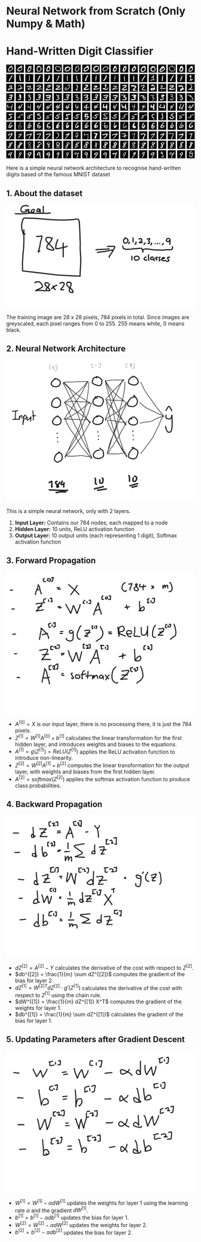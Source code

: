 # Neural Network from Scratch (Only Numpy & Math)

# Hand-Written Digit Classifier

![alt text](https://github.com/jingieboy/Neural_Network_From_Scratch/blob/main/ignore_img/MNIST_dataset_example.png)

Here is a simple neural network architecture to recognise hand-written digits based of the famous MNIST dataset

## 1. About the dataset

![alt text](https://github.com/jingieboy/Neural_Network_From_Scratch/blob/main/ignore_img/goal.png)

The training image are 28 x 28 pixels, 784 pixels in total. Since images are greyscaled, each pixel ranges from 0 to 255. 255 means white, 0 means black. 

## 2. Neural Network Architecture

![alt text](https://github.com/jingieboy/Neural_Network_From_Scratch/blob/main/ignore_img/architecture.png)

This is a simple neural network, only with 2 layers.
1. **Input Layer:** Contains our 784 nodes, each mapped to a node
2. **Hidden Layer:** 10 units, ReLU activation function
3. **Output Layer:** 10 output units (each representing 1 digit), Softmax activation function

## 3. Forward Propagation

![alt text](https://github.com/jingieboy/Neural_Network_From_Scratch/blob/main/ignore_img/forward_prop.png)

- $A^{[0]} = X$ is our input layer, there is no processing there, it is just the 784 pixels.
- $Z^{[1]} = W^{[1]} A^{[0]} + b^{[1]}$ calculates the linear transformation for the first hidden layer, and introduces weights and biases to the equations.
- $A^{[1]} = g(Z^{[1]}) = ReLU(Z^{[1]})$ applies the ReLU activation function to introduce non-linearity.
- $Z^{[2]} = W^{[2]} A^{[1]} + b^{[2]}$ computes the linear transformation for the output layer, with weights and biases from the first hidden layer.
- $A^{[2]} = softmax(Z^{[2]})$ applies the softmax activation function to produce class probabilities.

## 4. Backward Propagation

![alt text](https://github.com/jingieboy/Neural_Network_From_Scratch/blob/main/ignore_img/backward_prop.png)

- $dZ^{[2]} = A^{[2]} - Y$ calculates the derivative of the cost with respect to $Z^{[2]}$.
- $db^{[2]} = \frac{1}{m} \sum dZ^{[2]}$ computes the gradient of the bias for layer 2.
- $dZ^{[1]} = W^{[2]T} dZ^{[2]} \cdot g'(Z^{[1]})$ calculates the derivative of the cost with respect to $Z^{[1]}$ using the chain rule.
- $dW^{[1]} = \frac{1}{m} dZ^{[1]} X^T$ computes the gradient of the weights for layer 1.
- $db^{[1]} = \frac{1}{m} \sum dZ^{[1]}$ calculates the gradient of the bias for layer 1.

## 5. Updating Parameters after Gradient Descent

![alt text](https://github.com/jingieboy/Neural_Network_From_Scratch/blob/main/ignore_img/params.png)

- $W^{[1]} = W^{[1]} - \alpha dW^{[1]}$ updates the weights for layer 1 using the learning rate $\alpha$ and the gradient $dW^{[1]}$.
- $b^{[1]} = b^{[1]} - \alpha db^{[1]}$ updates the bias for layer 1.
- $W^{[2]} = W^{[2]} - \alpha dW^{[2]}$ updates the weights for layer 2.
- $b^{[2]} = b^{[2]} - \alpha db^{[2]}$ updates the bias for layer 2.






